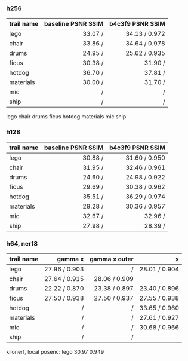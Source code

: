 ### h256

| trail name | baseline PSNR  SSIM | b4c3f9 PSNR  SSIM |
|:-----------|--------------------:|------------------:|
| lego       |    33.07 /     |   34.13 / 0.972   | 
| chair      |    33.86 /     |   34.64 / 0.978   | 
| drums      |    24.95 /     |   25.62 / 0.935   |
| ficus      |    30.38 /     |   31.90 /    | <- config aligned from here
| hotdog     |    36.70 /     |   37.81 /    |
| materials  |    30.00 /     |   31.70 /    |
| mic        |     /     |    /    |
| ship       |     /     |    /    |

lego chair drums ficus hotdog materials mic ship

### h128

| trail name | baseline PSNR  SSIM | b4c3f9 PSNR  SSIM |
|:-----------|--------------------:|------------------:|
| lego       |    30.88 /     |   31.60 / 0.950   | 
| chair      |    31.95 /     |   32.46 / 0.961   | 
| drums      |    24.60 /     |   24.98 / 0.922   |
| ficus      |    29.69 /     |   30.38 / 0.962   |
| hotdog     |    35.51 /     |   36.29 / 0.974   | <-config aligned from here
| materials  |    29.28 /     |   30.36 / 0.957   |
| mic        |    32.67 /     |   32.96 /    |
| ship       |    27.98 /     |   28.39 /    |

### h64, nerf8

| trail name |    gamma x    | gamma x outer |       x       |
|:-----------|--------------:|--------------:|--------------:|
| lego       | 27.96 / 0.903 |       /       | 28.01 / 0.904 |
| chair      | 27.64 / 0.915 | 28.06 / 0.909 | 
| drums      | 22.22 / 0.870 | 23.38 / 0.897 | 23.40 / 0.896 | 
| ficus      | 27.50 / 0.938 | 27.50 / 0.937 | 27.55 / 0.938 | 
| hotdog     |       /       |       /       | 33.65 / 0.960 | 
| materials  |       /       |       /       | 27.61 / 0.927 | 
| mic        |       /       |       /       | 30.68 / 0.966 | 
| ship       |       /       |       /       |

kilonerf, local posenc: lego 30.97 0.949
